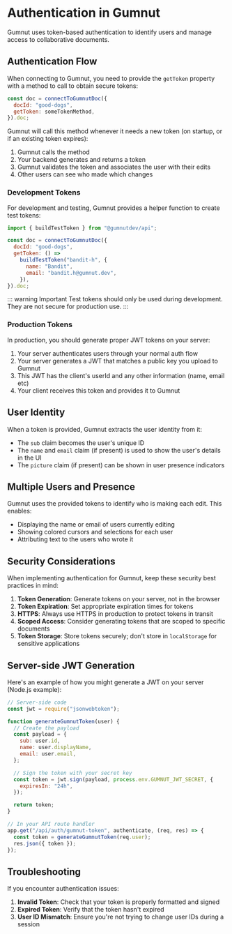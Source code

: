 # Authentication in Gumnut

Gumnut uses token-based authentication to identify users and manage access to collaborative documents.

## Authentication Flow

When connecting to Gumnut, you need to provide the `getToken` property with a method to call to obtain secure tokens:

```javascript
const doc = connectToGumnutDoc({
  docId: "good-dogs",
  getToken: someTokenMethod,
}).doc;
```

Gumnut will call this method whenever it needs a new token (on startup, or if an existing token expires):

1. Gumnut calls the method
2. Your backend generates and returns a token
3. Gumnut validates the token and associates the user with their edits
4. Other users can see who made which changes

### Development Tokens

For development and testing, Gumnut provides a helper function to create test tokens:

```javascript
import { buildTestToken } from "@gumnutdev/api";

const doc = connectToGumnutDoc({
  docId: "good-dogs",
  getToken: () =>
    buildTestToken("bandit-h", {
      name: "Bandit",
      email: "bandit.h@gumnut.dev",
    }),
}).doc;
```

::: warning Important
Test tokens should only be used during development. They are not secure for production use.
:::

### Production Tokens

In production, you should generate proper JWT tokens on your server:

1. Your server authenticates users through your normal auth flow
2. Your server generates a JWT that matches a public key you upload to Gumnut
3. This JWT has the client's userId and any other information (name, email etc)
4. Your client receives this token and provides it to Gumnut

## User Identity

When a token is provided, Gumnut extracts the user identity from it:

- The `sub` claim becomes the user's unique ID
- The `name` and `email` claim (if present) is used to show the user's details in the UI
- The `picture` claim (if present) can be shown in user presence indicators

## Multiple Users and Presence

Gumnut uses the provided tokens to identify who is making each edit. This enables:

- Displaying the name or email of users currently editing
- Showing colored cursors and selections for each user
- Attributing text to the users who wrote it

## Security Considerations

When implementing authentication for Gumnut, keep these security best practices in mind:

1. **Token Generation**: Generate tokens on your server, not in the browser
2. **Token Expiration**: Set appropriate expiration times for tokens
3. **HTTPS**: Always use HTTPS in production to protect tokens in transit
4. **Scoped Access**: Consider generating tokens that are scoped to specific documents
5. **Token Storage**: Store tokens securely; don't store in `localStorage` for sensitive applications

## Server-side JWT Generation

Here's an example of how you might generate a JWT on your server (Node.js example):

```javascript
// Server-side code
const jwt = require("jsonwebtoken");

function generateGumnutToken(user) {
  // Create the payload
  const payload = {
    sub: user.id,
    name: user.displayName,
    email: user.email,
  };

  // Sign the token with your secret key
  const token = jwt.sign(payload, process.env.GUMNUT_JWT_SECRET, {
    expiresIn: "24h",
  });

  return token;
}

// In your API route handler
app.get("/api/auth/gumnut-token", authenticate, (req, res) => {
  const token = generateGumnutToken(req.user);
  res.json({ token });
});
```

## Troubleshooting

If you encounter authentication issues:

1. **Invalid Token**: Check that your token is properly formatted and signed
2. **Expired Token**: Verify that the token hasn't expired
3. **User ID Mismatch**: Ensure you're not trying to change user IDs during a session

